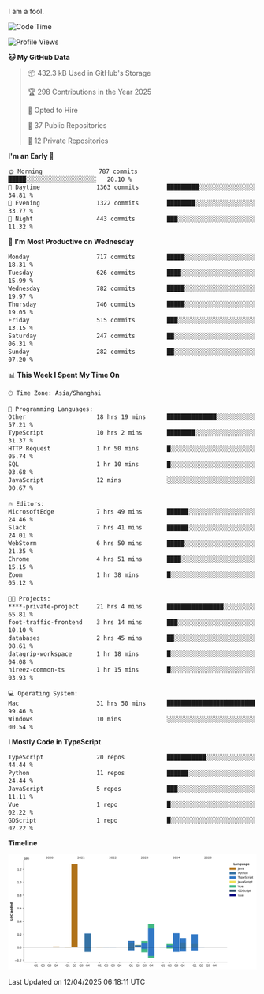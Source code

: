 I am a fool.

<!--START_SECTION:waka-->
![Code Time](http://img.shields.io/badge/Code%20Time-2%2C867%20hrs%2031%20mins-blue)

![Profile Views](http://img.shields.io/badge/Profile%20Views-0-blue)

**🐱 My GitHub Data** 

> 📦 432.3 kB Used in GitHub's Storage 
 > 
> 🏆 298 Contributions in the Year 2025
 > 
> 💼 Opted to Hire
 > 
> 📜 37 Public Repositories 
 > 
> 🔑 12 Private Repositories 
 > 
**I'm an Early 🐤** 

```text
🌞 Morning                787 commits         █████░░░░░░░░░░░░░░░░░░░░   20.10 % 
🌆 Daytime                1363 commits        █████████░░░░░░░░░░░░░░░░   34.81 % 
🌃 Evening                1322 commits        ████████░░░░░░░░░░░░░░░░░   33.77 % 
🌙 Night                  443 commits         ███░░░░░░░░░░░░░░░░░░░░░░   11.32 % 
```
📅 **I'm Most Productive on Wednesday** 

```text
Monday                   717 commits         █████░░░░░░░░░░░░░░░░░░░░   18.31 % 
Tuesday                  626 commits         ████░░░░░░░░░░░░░░░░░░░░░   15.99 % 
Wednesday                782 commits         █████░░░░░░░░░░░░░░░░░░░░   19.97 % 
Thursday                 746 commits         █████░░░░░░░░░░░░░░░░░░░░   19.05 % 
Friday                   515 commits         ███░░░░░░░░░░░░░░░░░░░░░░   13.15 % 
Saturday                 247 commits         ██░░░░░░░░░░░░░░░░░░░░░░░   06.31 % 
Sunday                   282 commits         ██░░░░░░░░░░░░░░░░░░░░░░░   07.20 % 
```


📊 **This Week I Spent My Time On** 

```text
🕑︎ Time Zone: Asia/Shanghai

💬 Programming Languages: 
Other                    18 hrs 19 mins      ██████████████░░░░░░░░░░░   57.21 % 
TypeScript               10 hrs 2 mins       ████████░░░░░░░░░░░░░░░░░   31.37 % 
HTTP Request             1 hr 50 mins        █░░░░░░░░░░░░░░░░░░░░░░░░   05.74 % 
SQL                      1 hr 10 mins        █░░░░░░░░░░░░░░░░░░░░░░░░   03.68 % 
JavaScript               12 mins             ░░░░░░░░░░░░░░░░░░░░░░░░░   00.67 % 

🔥 Editors: 
MicrosoftEdge            7 hrs 49 mins       ██████░░░░░░░░░░░░░░░░░░░   24.46 % 
Slack                    7 hrs 41 mins       ██████░░░░░░░░░░░░░░░░░░░   24.01 % 
WebStorm                 6 hrs 50 mins       █████░░░░░░░░░░░░░░░░░░░░   21.35 % 
Chrome                   4 hrs 51 mins       ████░░░░░░░░░░░░░░░░░░░░░   15.15 % 
Zoom                     1 hr 38 mins        █░░░░░░░░░░░░░░░░░░░░░░░░   05.12 % 

🐱‍💻 Projects: 
****-private-project     21 hrs 4 mins       ████████████████░░░░░░░░░   65.81 % 
foot-traffic-frontend    3 hrs 14 mins       ███░░░░░░░░░░░░░░░░░░░░░░   10.10 % 
databases                2 hrs 45 mins       ██░░░░░░░░░░░░░░░░░░░░░░░   08.61 % 
datagrip-workspace       1 hr 18 mins        █░░░░░░░░░░░░░░░░░░░░░░░░   04.08 % 
hireez-common-ts         1 hr 15 mins        █░░░░░░░░░░░░░░░░░░░░░░░░   03.93 % 

💻 Operating System: 
Mac                      31 hrs 50 mins      █████████████████████████   99.46 % 
Windows                  10 mins             ░░░░░░░░░░░░░░░░░░░░░░░░░   00.54 % 
```

**I Mostly Code in TypeScript** 

```text
TypeScript               20 repos            ███████████░░░░░░░░░░░░░░   44.44 % 
Python                   11 repos            ██████░░░░░░░░░░░░░░░░░░░   24.44 % 
JavaScript               5 repos             ███░░░░░░░░░░░░░░░░░░░░░░   11.11 % 
Vue                      1 repo              █░░░░░░░░░░░░░░░░░░░░░░░░   02.22 % 
GDScript                 1 repo              █░░░░░░░░░░░░░░░░░░░░░░░░   02.22 % 
```



**Timeline**

![Lines of Code chart](https://raw.githubusercontent.com/VeejaLiu/VeejaLiu/master/assets/bar_graph.png)


 Last Updated on 12/04/2025 06:18:11 UTC
<!--END_SECTION:waka-->
